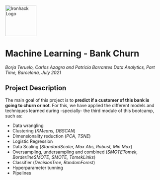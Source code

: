 <img src="https://bit.ly/2VnXWr2" alt="Ironhack Logo" width="100"/>

# Machine Learning - Bank Churn
*Borja Teruelo, Carlos Azagra and Patricia Barrantes*
*Data Analytics, Part Time, Barcelona, July 2021*

## Project Description

The main goal of this project is to **predict if a customer of this bank is going to churn or not**. For this, we have applied the different models and techniques learned during -specially- the third module of this bootcamp, such as:
- Data wrangling
- Clustering (_KMeans, DBSCAN_) 
- Dimensionality reduction (_PCA, TSNE_)
- Logistic Regression
- Data Scaling (_StandardScaler, Max Abs, Robust, Min Max_)
- Oversampling, undersampling and combined (_SMOTETomek, BorderlineSMOTE, SMOTE, TomekLinks_)
- Classifier (_DecisionTree, RandomForest_)
- Hyperparameter tunning
- Pipelines
